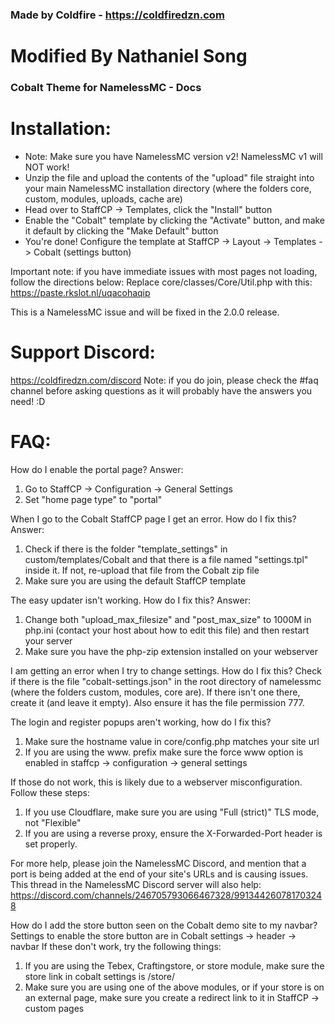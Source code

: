 ### Made by Coldfire - https://coldfiredzn.com
# Modified By Nathaniel Song
### Cobalt Theme for NamelessMC - Docs

# Installation:
- Note: Make sure you have NamelessMC version v2! NamelessMC v1 will NOT work!
- Unzip the file and upload the contents of the "upload" file straight into your main NamelessMC installation directory (where the folders core, custom, modules, uploads, cache are)
- Head over to StaffCP -> Templates, click the "Install" button
- Enable the "Cobalt" template by clicking the "Activate" button, and make it default by clicking the "Make Default" button
- You're done! Configure the template at StaffCP -> Layout -> Templates -> Cobalt (settings button)

Important note: if you have immediate issues with most pages not loading, follow the directions below:
Replace core/classes/Core/Util.php with this: https://paste.rkslot.nl/uqacohaqip

This is a NamelessMC issue and will be fixed in the 2.0.0 release.

# Support Discord: 
https://coldfiredzn.com/discord
Note: if you do join, please check the #faq channel before asking questions as it will probably have the answers you need! :D

# FAQ:

How do I enable the portal page?
Answer:
1. Go to StaffCP -> Configuration -> General Settings
2. Set "home page type" to "portal"

When I go to the Cobalt StaffCP page I get an error. How do I fix this?
Answer:
1. Check if there is the folder "template_settings" in custom/templates/Cobalt and that there is a file named "settings.tpl" inside it. If not, re-upload that file from the Cobalt zip file
2. Make sure you are using the default StaffCP template

The easy updater isn't working. How do I fix this?
Answer:
1. Change both "upload_max_filesize" and "post_max_size" to 1000M in php.ini (contact your host about how to edit this file) and then restart your server
2. Make sure you have the php-zip extension installed on your webserver

I am getting an error when I try to change settings. How do I fix this?
Check if there is the file "cobalt-settings.json" in the root directory of namelessmc (where the folders custom, modules, core are). If there isn't one there, create it (and leave it empty). Also ensure it has the file permission 777.

The login and register popups aren't working, how do I fix this?
1. Make sure the hostname value in core/config.php matches your site url
2. If you are using the www. prefix make sure the force www option is enabled in staffcp -> configuration -> general settings

If those do not work, this is likely due to a webserver misconfiguration. Follow these steps:
1. If you use Cloudflare, make sure you are using "Full (strict)" TLS mode, not "Flexible"
2. If you are using a reverse proxy, ensure the X-Forwarded-Port header is set properly.

For more help, please join the NamelessMC Discord, and mention that a port is being added at the end of your site's URLs and is causing issues. This thread in the NamelessMC Discord server will also help: https://discord.com/channels/246705793066467328/991344260781703248

How do I add the store button seen on the Cobalt demo site to my navbar?
Settings to enable the store button are in Cobalt settings -> header -> navbar
If these don't work, try the following things:
1. If you are using the Tebex, Craftingstore, or store module, make sure the store link in cobalt settings is /store/
2. Make sure you are using one of the above modules, or if your store is on an external page, make sure you create a redirect link to it in StaffCP -> custom pages
